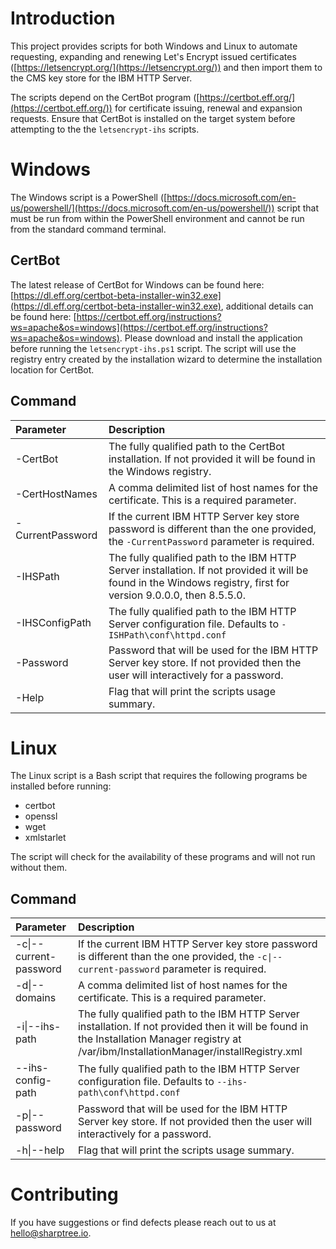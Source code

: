 # Introduction 
This project provides scripts for both Windows and Linux to automate requesting, expanding and renewing Let's Encrypt issued certificates ([https://letsencrypt.org/](https://letsencrypt.org/)) and then import them to the CMS key store for the IBM HTTP Server.

The scripts depend on the CertBot program ([https://certbot.eff.org/](https://certbot.eff.org/)) for certificate issuing, renewal and expansion requests. Ensure that CertBot is installed on the target system before attempting to the the `letsencrypt-ihs` scripts.

# Windows
The Windows script is a PowerShell ([https://docs.microsoft.com/en-us/powershell/](https://docs.microsoft.com/en-us/powershell/)) script that must be run from within the PowerShell environment and cannot be run from the standard command terminal.

## CertBot
The latest release of CertBot for Windows can be found here: [https://dl.eff.org/certbot-beta-installer-win32.exe](https://dl.eff.org/certbot-beta-installer-win32.exe), additional details can be found here: [https://certbot.eff.org/instructions?ws=apache&os=windows](https://certbot.eff.org/instructions?ws=apache&os=windows).  Please download and install the application before running the `letsencrypt-ihs.ps1` script.  The script will use the registry entry created by the installation wizard to determine the installation location for CertBot.

## Command 
| Parameter          | Description                                                                                                                                                      |
|:-------------------|:-----------------------------------------------------------------------------------------------------------------------------------------------------------------|
| -CertBot           | The fully qualified path to the CertBot installation. If not provided it will be found in the Windows registry.                                                |
| -CertHostNames     | A comma delimited list of host names for the certificate.  This is a required parameter.                                                                         |
| -CurrentPassword   | If the current IBM HTTP Server key store password is different than the one provided, the `-CurrentPassword` parameter is required.                               |
| -IHSPath           | The fully qualified path to the IBM HTTP Server installation. If not provided it will be found in the Windows registry, first for version 9.0.0.0, then 8.5.5.0. |
| -IHSConfigPath     | The fully qualified path to the IBM HTTP Server configuration file.  Defaults to `-ISHPath\conf\httpd.conf`                                                      |
| -Password          | Password that will be used for the IBM HTTP Server key store. If not provided then the user will interactively for a password.                                   |
| -Help              | Flag that will print the scripts usage summary.                                                                                                                  |

# Linux
The Linux script is a Bash script that requires the following programs be installed before running:
* certbot
* openssl
* wget
* xmlstarlet

The script will check for the availability of these programs and will not run without them.

## Command
| Parameter              | Description                                                                                                                                                                                  |
|:-----------------------|:---------------------------------------------------------------------------------------------------------------------------------------------------------------------------------------------|
| -c\|--current-password  | If the current IBM HTTP Server key store password is different than the one provided, the `-c\|--current-password` parameter is required.                                                     |
| -d\|--domains           | A comma delimited list of host names for the certificate.  This is a required parameter.                                                                                                     |
| -i\|--ihs-path          | The fully qualified path to the IBM HTTP Server installation. If not provided then it will be found in the Installation Manager registry at /var/ibm/InstallationManager/installRegistry.xml |
|    --ihs-config-path   | The fully qualified path to the IBM HTTP Server configuration file.  Defaults to `--ihs-path\conf\httpd.conf`                                                                                |
| -p\|--password          | Password that will be used for the IBM HTTP Server key store. If not provided then the user will interactively for a password.                                                               |
| -h\|--help              | Flag that will print the scripts usage summary.                                                                                                                                              |

# Contributing
If you have suggestions or find defects please reach out to us at [hello@sharptree.io](mailto:hello@sharptree.io).
